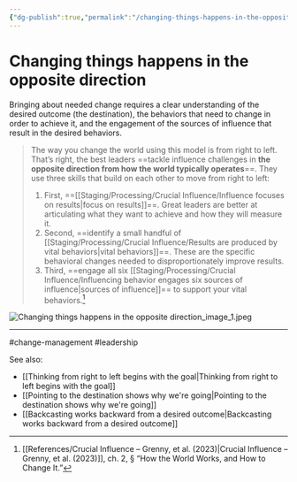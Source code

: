 ```yaml
---
{"dg-publish":true,"permalink":"/changing-things-happens-in-the-opposite-direction/"}
---
```



# Changing things happens in the opposite direction

Bringing about needed change requires a clear understanding of the desired outcome (the destination), the behaviors that need to change in order to achieve it, and the engagement of the sources of influence that result in the desired behaviors.

> The way you change the world using this model is from right to left. That’s right, the best leaders ==tackle influence challenges in **the opposite direction from how the world typically operates**==. They use three skills that build on each other to move from right to left: 
> 1. First, ==[[Staging/Processing/Crucial Influence/Influence focuses on results\|focus on results]]==. Great leaders are better at articulating what they want to achieve and how they will measure it. 
> 2. Second, ==identify a small handful of [[Staging/Processing/Crucial Influence/Results are produced by vital behaviors\|vital behaviors]]==. These are the specific behavioral changes needed to disproportionately improve results. 
> 3. Third, ==engage all six [[Staging/Processing/Crucial Influence/Influencing behavior engages six sources of influence\|sources of influence]]== to support your vital behaviors.[^1]


![Changing things happens in the opposite direction_image_1.jpeg](/img/user/Attachments/Changing%20things%20happens%20in%20the%20opposite%20direction_image_1.jpeg)

---
#change-management #leadership 

See also:
- [[Thinking from right to left begins with the goal\|Thinking from right to left begins with the goal]]
- [[Pointing to the destination shows why we're going\|Pointing to the destination shows why we're going]]
- [[Backcasting works backward from a desired outcome\|Backcasting works backward from a desired outcome]]


[^1]: [[References/Crucial Influence – Grenny, et al. (2023)\|Crucial Influence – Grenny, et al. (2023)]], ch. 2, § “How the World Works, and How to Change It.”